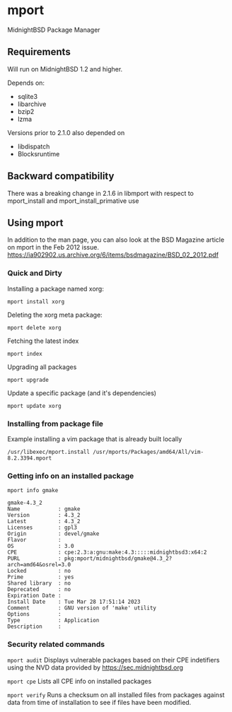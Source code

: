 # mport
MidnightBSD Package Manager

## Requirements
Will run on MidnightBSD 1.2 and higher. 

Depends on:
* sqlite3
* libarchive
* bzip2
* lzma

Versions prior to 2.1.0 also depended on
* libdispatch
* Blocksruntime

## Backward compatibility
There was a breaking change in 2.1.6 in libmport with respect to mport_install and mport_install_primative use

## Using mport

In addition to the man page, you can also look at the BSD Magazine article on mport in the Feb 2012 issue.
https://ia902902.us.archive.org/6/items/bsdmagazine/BSD_02_2012.pdf

### Quick and Dirty

Installing a package named xorg:

`mport install xorg`

Deleting the xorg meta package:

`mport delete xorg`

Fetching the latest index

`mport index`

Upgrading all packages

`mport upgrade`

Update a specific package (and it's dependencies)

`mport update xorg`

### Installing from package file

Example installing a vim package that is already built locally

`/usr/libexec/mport.install /usr/mports/Packages/amd64/All/vim-8.2.3394.mport` 

### Getting info on an installed package
`mport info gmake`

```
gmake-4.3_2
Name            : gmake
Version         : 4.3_2
Latest          : 4.3_2
Licenses        : gpl3
Origin          : devel/gmake
Flavor          : 
OS              : 3.0
CPE             : cpe:2.3:a:gnu:make:4.3:::::midnightbsd3:x64:2
PURL            : pkg:mport/midnightbsd/gmake@4.3_2?arch=amd64&osrel=3.0
Locked          : no
Prime           : yes
Shared library  : no
Deprecated      : no
Expiration Date : 
Install Date    : Tue Mar 28 17:51:14 2023
Comment         : GNU version of 'make' utility
Options         : 
Type            : Application
Description     :
```
### Security related commands

`mport audit`
Displays vulnerable packages based on their CPE indetifiers using the NVD data provided by https://sec.midnightbsd.org

`mport cpe`
Lists all CPE info on installed packages

`mport verify`
Runs a checksum on all installed files from packages against data from time of installation to see if files have been modified.
